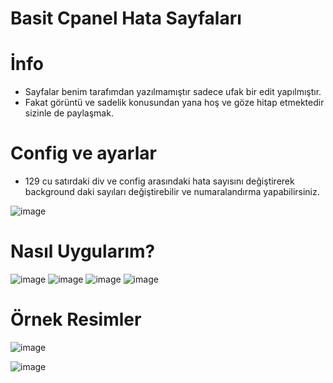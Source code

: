 # Basit Cpanel Hata Sayfaları

# İnfo


- Sayfalar benim tarafımdan yazılmamıştır sadece ufak bir edit yapılmıştır.
- Fakat görüntü ve sadelik konusundan yana hoş ve göze hitap etmektedir sizinle de paylaşmak.

# Config ve ayarlar

- 129 cu satırdaki div ve config arasındaki hata sayısını değiştirerek background daki sayıları değiştirebilir ve numaralandırma yapabilirsiniz.

![image](https://github.com/This-null/cpanel-hata-sayfalari/assets/60463845/c2cb4f6d-58a5-4ff4-b11a-e6c1c65b2786)

# Nasıl Uygularım?

![image](https://github.com/This-null/cpanel-hata-sayfalari/assets/60463845/642a73d0-207c-4fcb-b97c-3900ef4052f2)
![image](https://github.com/This-null/cpanel-hata-sayfalari/assets/60463845/6f98e0ae-8926-4863-b463-21db49222e28)
![image](https://github.com/This-null/cpanel-hata-sayfalari/assets/60463845/21b07dc7-d038-46cb-aed2-1be5ef05cb81)
![image](https://github.com/This-null/cpanel-hata-sayfalari/assets/60463845/ed169a2a-58c8-4efa-8a6b-26ad3828e121)




# Örnek Resimler

![image](https://github.com/This-null/cpanel-hata-sayfalari/assets/60463845/35f2446c-c017-4f62-9579-d3766abac126)

![image](https://github.com/This-null/cpanel-hata-sayfalari/assets/60463845/f4ed1174-b89a-42c3-a710-8e8ada3f48a4)


